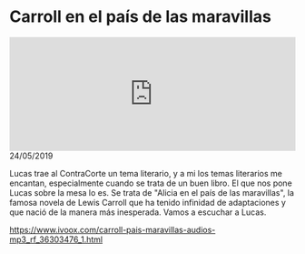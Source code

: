 # Carroll en el país de las maravillas
<iframe id='audio_88903085' frameborder='0' allowfullscreen='' scrolling='no' height='200' style='width:100%;' src='https://www.ivoox.com/player_ej_36303476_6_1.html' loading='lazy'></iframe>24/05/2019

Lucas trae al ContraCorte un tema literario, y a mi los temas literarios me encantan, especialmente cuando se trata de un buen libro. El que nos pone Lucas sobre la mesa lo es. Se trata de "Alicia en el país de las maravillas", la famosa novela de Lewis Carroll que ha tenido infinidad de adaptaciones y que nació de la manera más inesperada. Vamos a escuchar a Lucas.

https://www.ivoox.com/carroll-pais-maravillas-audios-mp3_rf_36303476_1.html
